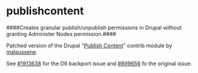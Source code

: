 publishcontent
==============

####Creates granular publish/unpublish permissions in Drupal without granting Administer Nodes permission.####

Patched version of the Drupal "[Publish Content](http://drupal.org/project/publishcontent)"
contrib module by [malaussene](http://drupal.org/user/79249).

See [#1913638](http://drupal.org/node/1913638#comment-7050506) for the D6 
backport issue and [#899656](http://drupal.org/node/899656) fo the original
issue.
